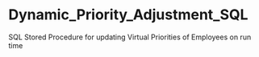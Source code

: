 # Dynamic_Priority_Adjustment_SQL
SQL Stored Procedure for updating Virtual Priorities of Employees on run time
